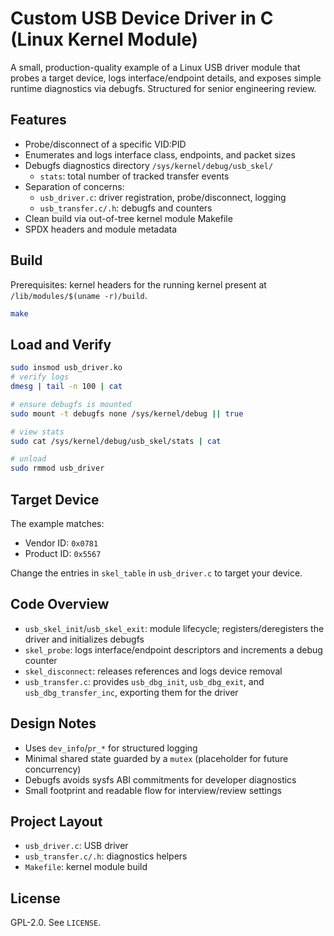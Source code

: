 # Custom USB Device Driver in C (Linux Kernel Module)

A small, production-quality example of a Linux USB driver module that probes a target device, logs interface/endpoint details, and exposes simple runtime diagnostics via debugfs. Structured for senior engineering review.

## Features
- Probe/disconnect of a specific VID:PID
- Enumerates and logs interface class, endpoints, and packet sizes
- Debugfs diagnostics directory `/sys/kernel/debug/usb_skel/`
  - `stats`: total number of tracked transfer events
- Separation of concerns:
  - `usb_driver.c`: driver registration, probe/disconnect, logging
  - `usb_transfer.c/.h`: debugfs and counters
- Clean build via out-of-tree kernel module Makefile
- SPDX headers and module metadata

## Build
Prerequisites: kernel headers for the running kernel present at `/lib/modules/$(uname -r)/build`.
```bash
make
```

## Load and Verify
```bash
sudo insmod usb_driver.ko
# verify logs
dmesg | tail -n 100 | cat

# ensure debugfs is mounted
sudo mount -t debugfs none /sys/kernel/debug || true

# view stats
sudo cat /sys/kernel/debug/usb_skel/stats | cat

# unload
sudo rmmod usb_driver
```

## Target Device
The example matches:
- Vendor ID: `0x0781`
- Product ID: `0x5567`

Change the entries in `skel_table` in `usb_driver.c` to target your device.

## Code Overview
- `usb_skel_init`/`usb_skel_exit`: module lifecycle; registers/deregisters the driver and initializes debugfs
- `skel_probe`: logs interface/endpoint descriptors and increments a debug counter
- `skel_disconnect`: releases references and logs device removal
- `usb_transfer.c`: provides `usb_dbg_init`, `usb_dbg_exit`, and `usb_dbg_transfer_inc`, exporting them for the driver

## Design Notes
- Uses `dev_info`/`pr_*` for structured logging
- Minimal shared state guarded by a `mutex` (placeholder for future concurrency)
- Debugfs avoids sysfs ABI commitments for developer diagnostics
- Small footprint and readable flow for interview/review settings

## Project Layout
- `usb_driver.c`: USB driver
- `usb_transfer.c/.h`: diagnostics helpers
- `Makefile`: kernel module build

## License
GPL-2.0. See `LICENSE`.
